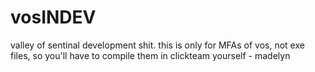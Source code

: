 # vosINDEV
valley of sentinal development shit.
this is only for MFAs of vos, not exe files, so you'll have to compile them in clickteam yourself - madelyn
